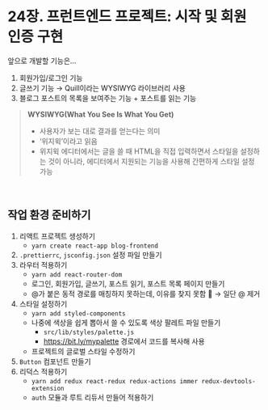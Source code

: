 # 24장. 프런트엔드 프로젝트: 시작 및 회원 인증 구현

앞으로 개발할 기능은…

1. 회원가입/로그인 기능
2. 글쓰기 기능 → Quill이라는 WYSIWYG 라이브러리 사용
3. 블로그 포스트의 목록을 보여주는 기능 + 포스트를 읽는 기능


> **WYSIWYG(What You See Is What You Get)**
> - 사용자가 보는 대로 결과를 얻는다는 의미
> - ‘위지윅’이라고 읽음
> - 위지윅 에디터에서는 글을 쓸 때 HTML을 직접 입력하면서 스타일을 설정하는 것이 아니라, 에디터에서 지원되는 기능을 사용해 간편하게 스타일 설정 가능

<br>

## 작업 환경 준비하기

1. 리액트 프로젝트 생성하기
    - `yarn create react-app blog-frontend`
2. `.prettierrc`, `jsconfig.json` 설정 파일 만들기
3. 라우터 적용하기
    - `yarn add react-router-dom`
    - 로그인, 회원가입, 글쓰기, 포스트 읽기, 포스트 목록 페이지 만들기
    - @가 붙은 동적 경로를 매칭하지 못하는데, 이유를 찾지 못함 🥲 → 일단 @ 제거
4. 스타일 설정하기
    - `yarn add styled-components`
    - 나중에 색상을 쉽게 뽑아서 쓸 수 있도록 색상 팔레트 파일 만들기
        - `src/lib/styles/palette.js`
        - https://bit.ly/mypalette 경로에서 코드를 복사해 사용
    - 프로젝트의 글로벌 스타일 수정하기
5. `Button` 컴포넌트 만들기
6. 리덕스 적용하기
    - `yarn add redux react-redux redux-actions immer redux-devtools-extension`
    - `auth` 모듈과 루트 리듀서 만들어 적용하기